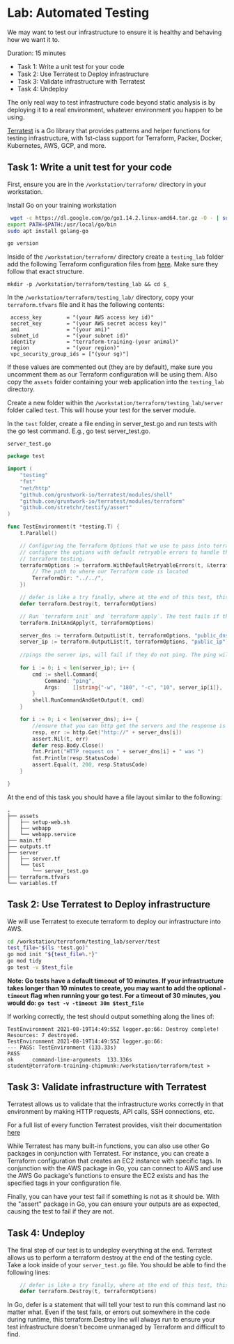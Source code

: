 # Lab: Automated Testing

We may want to test our infrastructure to ensure it is healthy and behaving how we want it to.

Duration: 15 minutes

- Task 1: Write a unit test for your code
- Task 2: Use Terratest to Deploy infrastructure
- Task 3: Validate infrastructure with Terratest
- Task 4: Undeploy

The only real way to test infrastructure code beyond static analysis is by deploying it to a real environment, whatever environment you happen to be using.

[Terratest](https://terratest.gruntwork.io) is a Go library that provides patterns and helper functions for testing infrastructure, with 1st-class support for Terraform, Packer, Docker, Kubernetes, AWS, GCP, and more.

## Task 1: Write a unit test for your code

First, ensure you are in the `/workstation/terraform/` directory in your workstation.

Install Go on your training workstation

```bash
 wget -c https://dl.google.com/go/go1.14.2.linux-amd64.tar.gz -O - | sudo tar -xz -C /usr/local
export PATH=$PATH:/usr/local/go/bin
sudo apt install golang-go
```

```bash
go version
```

Inside of the `/workstation/terraform/` directory create a `testing_lab` folder add the following Terraform configuration files from [here](https://github.com/rptcloud/terraform_training/tree/master/lab_solutions_09). Make sure they follow that exact structure.

```shell
mkdir -p /workstation/terraform/testing_lab && cd $_
```

In the `/workstation/terraform/testing_lab/` directory, copy your `terraform.tfvars` file and it has the following contents:

```hcl
 access_key        = "(your AWS access key id)"
 secret_key        = "(your AWS secret access key)"
 ami               = "(your ami)"
 subnet_id         = "(your subnet id)"
 identity          = "terraform-training-(your animal)"
 region            = "(your region)"
 vpc_security_group_ids = ["(your sg)"]
```

If these values are commented out (they are by default), make sure you uncomment them as our Terraform configuration will be using them.  Also copy the `assets` folder containing your web application into the `testing_lab` directory.

Create a new folder within the `/workstation/terraform/testing_lab/server` folder called `test`. This will house your test for the server module.

In the `test` folder, create a file ending in server_test.go and run tests with the go test command. E.g., go test server_test.go.

`server_test.go`

```go
package test

import (
	"testing"
	"fmt"
	"net/http"
	"github.com/gruntwork-io/terratest/modules/shell"
	"github.com/gruntwork-io/terratest/modules/terraform"
	"github.com/stretchr/testify/assert"
)

func TestEnvironment(t *testing.T) {
	t.Parallel()

	// Configuring the Terraform Options that we use to pass into terraform. We have an environment variables map to declare env variables. We also
	// configure the options with default retryable errors to handle the most common retryable errors encountered in
	// terraform testing.
	terraformOptions := terraform.WithDefaultRetryableErrors(t, &terraform.Options{
		// The path to where our Terraform code is located
		TerraformDir: "../../",
	})

	// defer is like a try finally, where at the end of this test, this line will always run. This line calls a Terraform destroy, which always gets called.
	defer terraform.Destroy(t, terraformOptions)

	// Run `terraform init` and `terraform apply`. The test fails if there are any errors
	terraform.InitAndApply(t, terraformOptions)

	server_dns := terraform.OutputList(t, terraformOptions, "public_dns")
	server_ip := terraform.OutputList(t, terraformOptions, "public_ip")
	
	//pings the server ips, will fail if they do not ping. The ping will wait for 60 seconds to ensure the ip is ready and can be pinged.
	
	for i := 0; i < len(server_ip); i++ {
		cmd := shell.Command{
			Command: "ping",
			Args:    []string{"-w", "180", "-c", "10", server_ip[i]},
		}
		shell.RunCommandAndGetOutput(t, cmd)
	}

	for i := 0; i < len(server_dns); i++ {
		//ensure that you can http get the servers and the response is 200
		resp, err := http.Get("http://" + server_dns[i])
		assert.Nil(t, err)
		defer resp.Body.Close()
		fmt.Print("HTTP request on " + server_dns[i] + " was ")
		fmt.Println(resp.StatusCode)
		assert.Equal(t, 200, resp.StatusCode)
	}

}
```

At the end of this task you should have a file layout similar to the following:

```shell
.
├── assets
│   ├── setup-web.sh
│   ├── webapp
│   └── webapp.service
├── main.tf
├── outputs.tf
├── server
│   ├── server.tf
│   └── test
│       └── server_test.go
├── terraform.tfvars
└── variables.tf
```

## Task 2:  Use Terratest to Deploy infrastructure
We will use Terratest to execute terraform to deploy our infrastructure into AWS.

```bash
cd /workstation/terraform/testing_lab/server/test
test_file="$(ls *test.go)"
go mod init "${test_file%.*}"
go mod tidy
go test -v $test_file
```
**Note: Go tests have a default timeout of 10 minutes. If your infrastructure takes longer than 10 minutes to create, you may want to add the optional `-timeout` flag when running your go test. For a timeout of 30 minutes, you would do: `go test -v -timeout 30m $test_file`**

If working correctly, the test should output something along the lines of:

```
TestEnvironment 2021-08-19T14:49:55Z logger.go:66: Destroy complete! Resources: 7 destroyed.
TestEnvironment 2021-08-19T14:49:55Z logger.go:66: 
--- PASS: TestEnvironment (133.33s)
PASS
ok      command-line-arguments  133.336s
student@terraform-training-chipmunk:/workstation/terraform/test > 
```


## Task 3: Validate infrastructure with Terratest

Terratest allows us to validate that the infrastructure works correctly in that environment by making HTTP requests, API calls, SSH connections, etc.

For a full list of every function Terratest provides, visit their documentation [here](https://pkg.go.dev/github.com/gruntwork-io/terratest)

While Terratest has many built-in functions, you can also use other Go packages in conjunction with Terratest. For instance, you can create a Terraform configuration that creates an EC2 instance with specific tags. In conjunction with the AWS package in Go, you can connect to AWS and use the AWS Go package's functions to ensure the EC2 exists and has the specified tags in your configuration file.

Finally, you can have your test fail if something is not as it should be. With the "assert" package in Go, you can ensure your outputs are as expected, causing the test to fail if they are not.



## Task 4: Undeploy
The final step of our test is to undeploy everything at the end. Terratest allows us to perform a terraform destroy at the end of the testing cycle. Take a look inside of your `server_test.go` file. You should be able to find the following lines:

```go
	// defer is like a try finally, where at the end of this test, this line will always run. This line calls a Terraform destroy, which always gets called.
	defer terraform.Destroy(t, terraformOptions)
```

In Go, defer is a statement that will tell your test to run this command last no matter what. Even if the test fails, or errors out somewhere in the code during runtime, this terraform.Destroy line will always run to ensure your test infrastructure doesn't become unmanaged by Terraform and difficult to find.
